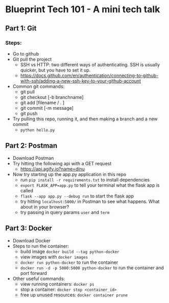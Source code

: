 # Blueprint Tech 101 - A mini tech talk
## Part 1: Git
### Steps:
- Go to github
- Git pull the project
    - SSH vs HTTP: two different ways of authenticating. SSH is usually quicker, but you have to set it up.
    - https://docs.github.com/en/authentication/connecting-to-github-with-ssh/adding-a-new-ssh-key-to-your-github-account
- Common git commands:
    - git pull
    - git checkout [-b branchname]
    - git add [filename / . ]
    - git commit [-m message]
    - git push
- Try pulling this repo, running it, and then making a branch and a new commit
    - `python hello.py`

## Part 2: Postman
- Download Postman
- Try hitting the following api with a GET request
    - https://api.agify.io?name=dinu
- Now try starting up the app.py application in this repo
    - run `pip install -r requirements.txt` to install dependencies
    - `export FLASK_APP=app.py` to tell your terminal what the flask app is called
    - `flask --app app.py --debug run` to start the flask app
    - try hitting `localhost:5000/` in Postman to see what happens. What about in your browser?
    - try passing in query params `user` and `term`

## Part 3: Docker
- Download Docker
- Steps to run the container:
    - build image `docker build --tag python-docker`
    - view images with `docker images`
    - `docker run python-docker` to run the container
    - `docker run -d -p 5000:5000 python-docker` to run the container and port forward
- Other useful commands:
    - view running containers: `docker ps`
    - stop a container: `docker stop <container_id>` 
    - free up unused resources: `docker container prune`
